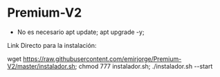 # Premium-V2

* No es necesario
apt update; apt upgrade -y; 

Link Directo para la instalación:

wget https://raw.githubusercontent.com/emirjorge/Premium-V2/master/instalador.sh; chmod 777 instalador.sh; ./instalador.sh --start
